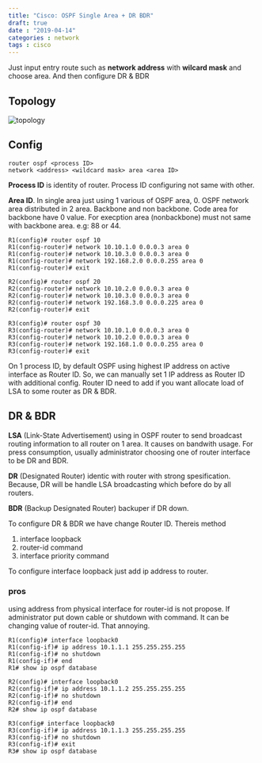 ```yaml
---
title: "Cisco: OSPF Single Area + DR BDR"
draft: true
date : "2019-04-14"
categories : network
tags : cisco
---
```


Just input entry route such as **network address** with **wilcard mask** and choose area. And then configure DR & BDR

## Topology
![topology](https://gblobscdn.gitbook.com/assets%2F-M4i1FkyJ96YEscBnmfS%2F-M4icPZWcnOSs2jE7Vt9%2F-M4ieoxl1sQHB4Bwj25r%2Fospf-single.png?alt=media&token=f6d811fd-344a-4aa5-ac4b-8eef0696b0cc)

## Config

    router ospf <process ID>
    network <address> <wildcard mask> area <area ID>

**Process ID** is identity of router. Process ID configuring not same with other.

**Area ID**. In single area just using 1 various of OSPF area, 0. OSPF network area distributed in 2 area. Backbone and non backbone. Code area for backbone have 0 value. For execption area (nonbackbone) must not same with backbone area. e.g: 88 or 44.

    R1(config)# router ospf 10
    R1(config-router)# network 10.10.1.0 0.0.0.3 area 0
    R1(config-router)# network 10.10.3.0 0.0.0.3 area 0
    R1(config-router)# network 192.168.2.0 0.0.0.255 area 0
    R1(config-router)# exit

    R2(config)# router ospf 20
    R2(config-router)# network 10.10.2.0 0.0.0.3 area 0
    R2(config-router)# network 10.10.3.0 0.0.0.3 area 0
    R2(config-router)# network 192.168.3.0 0.0.0.225 area 0
    R2(config-router)# exit

    R3(config)# router ospf 30
    R3(config-router)# network 10.10.1.0 0.0.0.3 area 0
    R3(config-router)# network 10.10.2.0 0.0.0.3 area 0
    R3(config-router)# network 192.168.1.0 0.0.0.255 area 0
    R3(config-router)# exit

On 1 process ID, by default OSPF using highest IP address on active interface as Router ID. So, we can manually set 1 IP address as Router ID with additional config. Router ID need to add if you want allocate load of LSA to some router as DR & BDR.

## DR & BDR

**LSA** (Link-State Advertisement) using in OSPF router to send broadcast routing information to all router on 1 area. It causes on bandwith usage. For press consumption, usually administrator choosing one of router interface to be DR and BDR.

**DR** (Designated Router) identic with router with strong spesification. Because, DR will be handle LSA broadcasting which before do by all routers.

**BDR** (Backup Designated Router) backuper if DR down.

To configure DR & BDR we have change Router ID. Thereis method

1. interface loopback
2. router-id command
3. interface priority command

To configure interface loopback just add ip address to router.

### pros

using address from physical interface for router-id is not propose. If administrator put down cable or shutdown with command. It can be changing value of router-id. That annoying.

    R1(config)# interface loopback0
    R1(config-if)# ip address 10.1.1.1 255.255.255.255
    R1(config-if)# no shutdown
    R1(config-if)# end
    R1# show ip ospf database

    R2(config)# interface loopback0
    R2(config-if)# ip address 10.1.1.2 255.255.255.255
    R2(config-if)# no shutdown
    R2(config-if)# end
    R2# show ip ospf database

    R3(config# interface loopback0
    R3(config-if)# ip address 10.1.1.3 255.255.255.255
    R3(config-if)# no shutdown
    R3(config-if)# exit
    R3# show ip ospf database